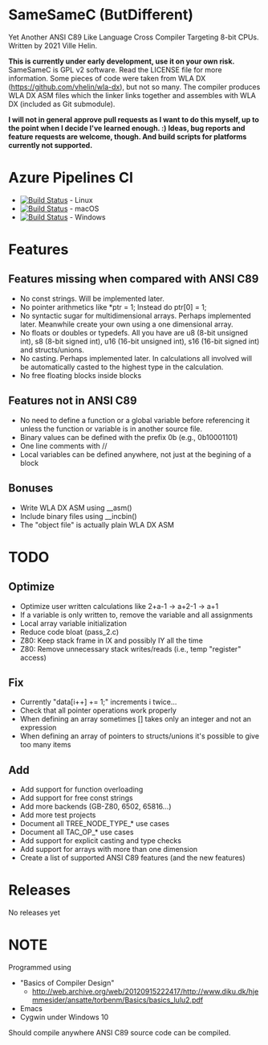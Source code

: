 
# SameSameC (ButDifferent)

Yet Another ANSI C89 Like Language Cross Compiler Targeting 8-bit CPUs. Written by 2021 Ville Helin.

**This is currently under early development, use it on your own risk.** SameSameC is GPL v2 software. Read the LICENSE file for more information. Some pieces of code were taken from WLA DX (https://github.com/vhelin/wla-dx), but not so many. The compiler produces WLA DX ASM files which the linker links together and assembles with WLA DX (included as Git submodule).

**I will not in general approve pull requests as I want to do this myself, up to the point when I decide I've learned enough. :) Ideas, bug reports and feature requests are welcome, though. And build scripts for platforms currently not supported.**


# Azure Pipelines CI

- [![Build Status](https://dev.azure.com/villehelin0486/villehelin/_apis/build/status/vhelin.SameSameC%20Linux?branchName=master)](https://dev.azure.com/villehelin0486/villehelin/_build/latest?definitionId=4&branchName=master) - Linux
- [![Build Status](https://dev.azure.com/villehelin0486/villehelin/_apis/build/status/vhelin.SameSameC%20macOS?branchName=master)](https://dev.azure.com/villehelin0486/villehelin/_build/latest?definitionId=7&branchName=master) - macOS
- [![Build Status](https://dev.azure.com/villehelin0486/villehelin/_apis/build/status/vhelin.SameSameC%20Windows?branchName=master)](https://dev.azure.com/villehelin0486/villehelin/_build/latest?definitionId=5&branchName=master) - Windows

# Features

## Features missing when compared with ANSI C89

- No const strings. Will be implemented later.
- No pointer arithmetics like
    *ptr = 1;
  Instead do
    ptr[0] = 1;
- No syntactic sugar for multidimensional arrays. Perhaps implemented later. Meanwhile create your own using a one dimensional array.
- No floats or doubles or typedefs. All you have are u8 (8-bit unsigned int), s8 (8-bit signed int), u16 (16-bit unsigned int), s16 (16-bit signed int) and structs/unions.
- No casting. Perhaps implemented later. In calculations all involved will be automatically casted to the highest type in the calculation.
- No free floating blocks inside blocks

## Features not in ANSI C89

- No need to define a function or a global variable before referencing it unless the function or variable is in another source file.
- Binary values can be defined with the prefix 0b (e.g., 0b10001101)
- One line comments with //
- Local variables can be defined anywhere, not just at the begining of a block

## Bonuses

- Write WLA DX ASM using __asm()
- Include binary files using __incbin()
- The "object file" is actually plain WLA DX ASM


# TODO

## Optimize

- Optimize user written calculations like 2+a-1 -> a+2-1 -> a+1
- If a variable is only written to, remove the variable and all assignments
- Local array variable initialization
- Reduce code bloat (pass_2.c)
- Z80: Keep stack frame in IX and possibly IY all the time
- Z80: Remove unnecessary stack writes/reads (i.e., temp "register" access)

## Fix

- Currently "data[i++] += 1;" increments i twice...
- Check that all pointer operations work properly
- When defining an array sometimes [] takes only an integer and not an expression
- When defining an array of pointers to structs/unions it's possible to give too many items

## Add

- Add support for function overloading
- Add support for free const strings
- Add more backends (GB-Z80, 6502, 65816...)
- Add more test projects
- Document all TREE_NODE_TYPE_* use cases
- Document all TAC_OP_* use cases
- Add support for explicit casting and type checks
- Add support for arrays with more than one dimension
- Create a list of supported ANSI C89 features (and the new features)


# Releases

No releases yet


# NOTE

Programmed using

- "Basics of Compiler Design"
  - http://web.archive.org/web/20120915222417/http://www.diku.dk/hjemmesider/ansatte/torbenm/Basics/basics_lulu2.pdf
- Emacs
- Cygwin under Windows 10

Should compile anywhere ANSI C89 source code can be compiled.
